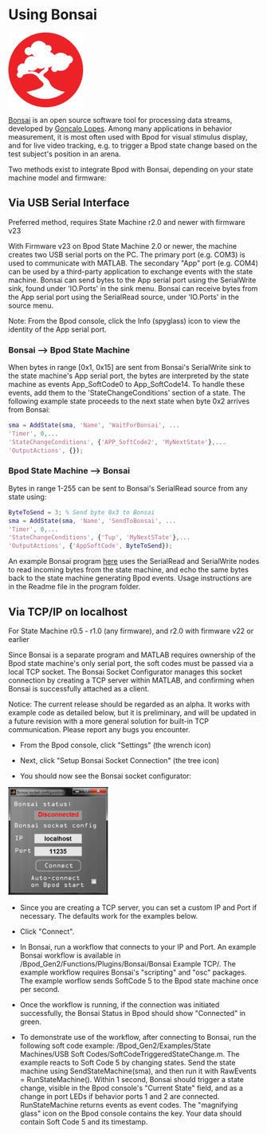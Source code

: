 # Using Bonsai

<img src="../../images/Bonsai.png" alt="drawing" width="150"/><br>

[Bonsai](https://bonsai-rx.org/) is an open source software tool for processing data streams, developed by [Goncalo Lopes](https://neurogears.org/about-us/). Among many applications in behavior measurement, it is most often used with Bpod for visual stimulus display, and for live video tracking, e.g. to trigger a Bpod state change based on the test subject's position in an arena.

Two methods exist to integrate Bpod with Bonsai, depending on your state machine model and firmware:

## Via USB Serial Interface
Preferred method, requires State Machine r2.0 and newer with firmware v23

With Firmware v23 on Bpod State Machine 2.0 or newer, the machine creates two USB serial ports on the PC. The primary port (e.g. COM3) is used to communicate with MATLAB. The secondary "App" port (e.g. COM4) can be used by a third-party application to exchange events with the state machine. Bonsai can send bytes to the App serial port using the SerialWrite sink, found under 'IO.Ports' in the sink menu. Bonsai can receive bytes from the App serial port using the SerialRead source, under 'IO.Ports' in the source menu.

Note: From the Bpod console, click the Info (spyglass) icon to view the identity of the App serial port.

### Bonsai --> Bpod State Machine

When bytes in range [0x1, 0x15] are sent from Bonsai's SerialWrite sink to the state machine's App serial port, the bytes are interpreted by the state machine as events App_SoftCode0 to App_SoftCode14. To handle these events, add them to the 'StateChangeConditions' section of a state. The following example state proceeds to the next state when byte 0x2 arrives from Bonsai:

```matlab
sma = AddState(sma, 'Name', 'WaitForBonsai', ...
'Timer', 0,...
'StateChangeConditions', {'APP_SoftCode2', 'MyNextState'},...
'OutputActions', {});
```

### Bpod State Machine --> Bonsai

Bytes in range 1-255 can be sent to Bonsai's SerialRead source from any state using:

```matlab
ByteToSend = 3; % Send byte 0x3 to Bonsai
sma = AddState(sma, 'Name', 'SendToBonsai', ...
'Timer', 0,...
'StateChangeConditions', {'Tup', 'MyNextSTate'},...
'OutputActions', {'AppSoftCode', ByteToSend});
```

An example Bonsai program [here](https://github.com/sanworks/Bpod_Gen2/tree/develop/Functions/Plugins/Bonsai/APP_SoftCode%20Example) uses the SerialRead and SerialWrite nodes to read incoming bytes from the state machine, and echo the same bytes back to the state machine generating Bpod events. Usage instructions are in the Readme file in the program folder.

## Via TCP/IP on localhost
For State Machine r0.5 - r1.0 (any firmware), and r2.0 with firmware v22 or earlier

Since Bonsai is a separate program and MATLAB requires ownership of the Bpod state machine's only serial port, the soft codes must be passed via a local TCP socket. The Bonsai Socket Configurator manages this socket connection by creating a TCP server within MATLAB, and confirming when Bonsai is successfully attached as a client.

Notice: The current release should be regarded as an alpha. It works with example code as detailed below, but it is preliminary, and will be updated in a future revision with a more general solution for built-in TCP communication. Please report any bugs you encounter.

* From the Bpod console, click "Settings" (the wrench icon)

* Next, click "Setup Bonsai Socket Connection" (the tree icon)

* You should now see the Bonsai socket configurator:

<img src="../../images/bonsai-socket-configurator.png" alt="drawing" width="200"/><br>

* Since you are creating a TCP server, you can set a custom IP and Port if necessary. The defaults work for the examples below.

* Click "Connect".

* In Bonsai, run a workflow that connects to your IP and Port. An example Bonsai workflow is available in /Bpod_Gen2/Functions/Plugins/Bonsai/Bonsai Example TCP/. The example workflow requires Bonsai's "scripting" and "osc" packages. The example worflow sends SoftCode 5 to the Bpod state machine once per second.

* Once the workflow is running, if the connection was initiated successfully, the Bonsai Status in Bpod should show "Connected" in green.

* To demonstrate use of the workflow, after connecting to Bonsai, run the following soft code example: /Bpod_Gen2/Examples/State Machines/USB Soft Codes/SoftCodeTriggeredStateChange.m. The example reacts to Soft Code 5 by changing states. Send the state machine using SendStateMachine(sma), and then run it with RawEvents = RunStateMachine(). Within 1 second, Bonsai should trigger a state change, visible in the Bpod console's "Current State" field, and as a change in port LEDs if behavior ports 1 and 2 are connected. RunStateMachine returns events as event codes. The "magnifying glass" icon on the Bpod console contains the key. Your data should contain Soft Code 5 and its timestamp.
